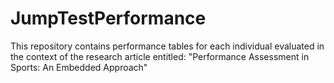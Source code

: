 # JumpTestPerformance

This repository contains performance tables for each individual evaluated in the context of the research article entitled: "Performance Assessment in Sports: An Embedded Approach"
